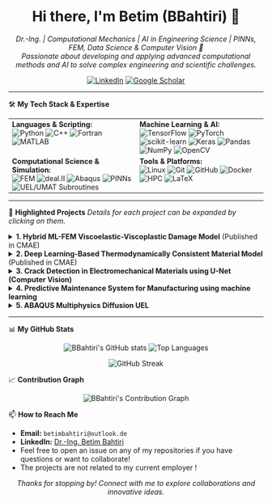 <div id="header" align="center">
  <h1>Hi there, I'm Betim (BBahtiri) 👋</h1>
</div>

<div align="center">
  <p>
    <em>Dr.-Ing. | Computational Mechanics | AI in Engineering Science | PINNs, FEM, Data Science & Computer Vision 🚀<br />Passionate about developing and applying advanced computational methods and AI to solve complex engineering and scientific challenges.</em>
    </p>
  <a href="https://www.linkedin.com/in/dr-ing-betim-bahtiri-4852ab242" target="_blank"><img src="https://img.shields.io/badge/LinkedIn-0077B5?style=for-the-badge&logo=linkedin&logoColor=white" alt="LinkedIn"/></a>
  <a href="https://scholar.google.com/citations?user=STJ2yXAAAAAJ&hl=de&oi=ao" target="_blank"><img src="https://img.shields.io/badge/Google_Scholar-4285F4?style=for-the-badge&logo=google-scholar&logoColor=white" alt="Google Scholar"/></a>
  </div>

---

🛠️ **My Tech Stack & Expertise**

<table>
  <tr>
    <td valign="top" width="50%">
      <strong>Languages & Scripting:</strong><br>
      <img src="https://img.shields.io/badge/Python-FFD43B?style=for-the-badge&logo=python&logoColor=blue" alt="Python">
      <img src="https://img.shields.io/badge/C%2B%2B-00599C?style=for-the-badge&logo=c%2B%2B&logoColor=white" alt="C++">
      <img src="https://img.shields.io/badge/Fortran-734F96?style=for-the-badge&logo=fortran&logoColor=white" alt="Fortran">
      <img src="https://img.shields.io/badge/MATLAB-0076A8?style=for-the-badge&logo=mathworks&logoColor=white" alt="MATLAB">
    </td>
    <td valign="top" width="50%">
      <strong>Machine Learning & AI:</strong><br>
      <img src="https://img.shields.io/badge/TensorFlow-FF6F00?style=for-the-badge&logo=tensorflow&logoColor=white" alt="TensorFlow">
      <img src="https://img.shields.io/badge/PyTorch-EE4C2C?style=for-the-badge&logo=pytorch&logoColor=white" alt="PyTorch">
      <img src="https://img.shields.io/badge/scikit--learn-F7931E?style=for-the-badge&logo=scikit-learn&logoColor=white" alt="scikit-learn">
      <img src="https://img.shields.io/badge/Keras-D00000?style=for-the-badge&logo=keras&logoColor=white" alt="Keras">
      <img src="https://img.shields.io/badge/Pandas-150458?style=for-the-badge&logo=pandas&logoColor=white" alt="Pandas">
      <img src="https://img.shields.io/badge/NumPy-013243?style=for-the-badge&logo=numpy&logoColor=white" alt="NumPy">
      <img src="https://img.shields.io/badge/OpenCV-5C3EE8?style=for-the-badge&logo=opencv&logoColor=white" alt="OpenCV">
    </td>
  </tr>
  <tr>
    <td valign="top" width="50%">
      <strong>Computational Science & Simulation:</strong><br>
      <img src="https://img.shields.io/badge/FEM-Finite%20Element-blue?style=for-the-badge" alt="FEM">
      <img src="https://img.shields.io/badge/deal.II-9.0%2B-orange.svg?style=for-the-badge" alt="deal.II">
      <img src="https://img.shields.io/badge/ABAQUS-SIMULIA-red?style=for-the-badge" alt="Abaqus">
      <img src="https://img.shields.io/badge/PINNs-Physics%20Informed%20NNs-purple?style=for-the-badge" alt="PINNs">
      <img src="https://img.shields.io/badge/UEL/UMAT-Subroutines-darkgreen?style=for-the-badge" alt="UEL/UMAT Subroutines">
    </td>
    <td valign="top" width="50%">
      <strong>Tools & Platforms:</strong><br>
      <img src="https://img.shields.io/badge/Linux-FCC624?style=for-the-badge&logo=linux&logoColor=black" alt="Linux">
      <img src="https://img.shields.io/badge/Git-F05032?style=for-the-badge&logo=git&logoColor=white" alt="Git">
      <img src="https://img.shields.io/badge/GitHub-181717?style=for-the-badge&logo=github&logoColor=white" alt="GitHub">
      <img src="https://img.shields.io/badge/Docker-2496ED?style=for-the-badge&logo=docker&logoColor=white" alt="Docker">
      <img src="https://img.shields.io/badge/HPC-High%20Performance%20Computing-orange?style=for-the-badge" alt="HPC">
      <img src="https://img.shields.io/badge/LaTeX-008080?style=for-the-badge&logo=latex&logoColor=white" alt="LaTeX">
    </td>
  </tr>
</table>

---

🚀 **Highlighted Projects**
*Details for each project can be expanded by clicking on them.*

<details>
  <summary><strong>1. Hybrid ML-FEM Viscoelastic-Viscoplastic Damage Model</strong> (Published in CMAE)</summary>
  <br>
  <ul>
    <li><strong>Objective:</strong> Implemented a sophisticated finite element model combining traditional constitutive laws with LSTM neural networks to simulate complex material behavior in epoxy nanocomposites under cyclic loading, considering moisture and nanoparticle effects.</li>
    <li><strong>Tech Stack:</strong> C++, deal.II (FEM Library), Python (for ML aspects), MPI, CMake.</li>
    <li><strong>Key Contributions:</strong> Developed a hybrid ML-FEM framework for large deformation solid mechanics, integrated LSTM for computational acceleration, modeled multi-network viscoelastic-viscoplasticity with damage, and incorporated environmental effects.</li>
    <li><strong>Outcome/Impact:</strong> Created a robust model for simulating advanced material responses, published in Computer Methods in Applied Mechanics and Engineering. Showcased seamless switching between physics-based and ML models.</li>
    <li><strong>DOI:</strong> <a href="https://doi.org/10.1016/j.cma.2023.116293" target="_blank">10.1016/j.cma.2023.116293</a></li>
    <li><strong>Repository:</strong> <a href="https://github.com/BBahtiri/LSTM-Assisted-Viscoelastic-Viscoplastic-Model-FEM" target="_blank">[Link to Project Repository]</a></li>
    <li><p align="center"><img src="https://raw.githubusercontent.com/BBahtiri/LSTM-Assisted-Viscoelastic-Viscoplastic-Model-FEM/main/rheo.PNG" alt="Rheological Model" width="400"/></p> </ul>
</details>

<details>
  <summary><strong>2. Deep Learning-Based Thermodynamically Consistent Material Model</strong> (Published in CMAE)</summary>
  <br>
  <ul>
    <li><strong>Objective:</strong> Proposed a physics-informed deep learning (DL) constitutive model for epoxy composites that enforces thermodynamic principles, using experimental data to predict material behavior under diverse ambient conditions (temperature, moisture, nanoparticle volume fraction).</li>
    <li><strong>Tech Stack:</strong> Python, Deep Learning (LSTM, Feed-Forward Neural Networks), Experimental Data Analysis.</li>
    <li><strong>Key Contributions:</strong> Designed a DL architecture combining LSTM and FFNNs to predict internal variables and free-energy, ensuring thermodynamic consistency. Trained solely on experimental data to capture complex, nonlinear, temperature- and moisture-dependent responses.</li>
    <li><strong>Outcome/Impact:</strong> Developed a novel DL model capable of accurately predicting material behavior while adhering to thermodynamic laws, published in Computer Methods in Applied Mechanics and Engineering.</li>
    <li><strong>DOI:</strong> <a href="https://doi.org/10.1016/j.cma.2024.117038" target="_blank">10.1016/j.cma.2024.117038</a></li>
    <li><strong>Repository:</strong> <a href="https://github.com/BBahtiri/Deep-Learning-Constitutive-Model" target="_blank">[Link to Project Repository]</a></li>
     <li><p align="center"><img src="https://raw.githubusercontent.com/BBahtiri/Deep-Learning-Constitutive-Model/main/pinn.PNG" alt="Thermodynamic Consistent DL Model Architecture" width="500"/></p> </ul>
</details>

<details>
  <summary><strong>3. Crack Detection in Electromechanical Materials using U-Net (Computer Vision)</strong></summary>
  <br>
  <ul>
    <li><strong>Objective:</strong> Applied deep learning (U-Net with ResNet backbones) for semantic segmentation of crack propagation in materials under electromechanical stress, analyzing phase-field and electrical potential patterns from FEM simulations.</li>
    <li><strong>Tech Stack:</strong> Python, TensorFlow, Keras, OpenCV, ABAQUS (for data generation).</li>
    <li><strong>Key Contributions:</strong> Implemented a multi-class semantic segmentation pipeline for pixel-level crack detection, utilized transfer learning, and automated hyperparameter tuning. Compared phase-field and electrical potential visualization methods.</li>
    <li><strong>Outcome/Impact:</strong> Achieved high precision (IoU > 0.95) in detecting and classifying cracks/defects, offering a significant improvement over traditional methods.</li>
    <li><strong>Repository:</strong> <a href="https://github.com/BBahtiri/Computer-Vision-Crack-Detection" target="_blank">Computer-Vision-Crack-Detection</a></li>
    <li><p align="center"><img src="https://raw.githubusercontent.com/BBahtiri/Computer-Vision-Crack-Detection/main/Example.png" alt="Crack Detection Example" width="600"/></p> </ul>
</details>

<details>
  <summary><strong>4. Predictive Maintenance System for Manufacturing using machine learning</strong></summary>
  <br>
  <ul>
    <li><strong>Objective:</strong> Developed a machine learning system to predict 5 different types of equipment failures (TWF, HDF, PWF, OSF, No Failure) in manufacturing environments using sensor data, enabling proactive maintenance.</li>
    <li><strong>Tech Stack:</strong> Python, Scikit-learn, XGBoost, Pandas, Matplotlib, Seaborn.</li>
    <li><strong>Key Contributions:</strong> Performed comprehensive EDA, extensive feature engineering, implemented multi-class classification models, and created a configurable pipeline with advanced visualizations. Utilized the AI4I 2020 Predictive Maintenance Dataset.</li>
    <li><strong>Outcome/Impact:</strong> Built a system achieving strong predictive performance across various failure types, providing a practical solution for reducing downtime in industrial settings.</li>
    <li><strong>Repository:</strong> <a href="https://github.com/BBahtiri/Predictive_Maintenance" target="_blank">Predictive_Maintenance</a></li>
    </ul>
</details>

<details>
  <summary><strong>5. ABAQUS Multiphysics Diffusion UEL</strong></summary>
  <br>
  <ul>
    <li><strong>Objective:</strong> Implemented a User Element (UEL) for ABAQUS to simulate coupled hydro-mechanical behavior of moisture diffusion in polymer materials, capturing stress-assisted transport mechanisms.</li>
    <li><strong>Tech Stack:</strong> Fortran, ABAQUS (UEL Development), MATLAB (for visualization).</li>
    <li><strong>Key Contributions:</strong> Developed a 20-node quadratic hexahedral UEL for multiphysics coupling (stress-assisted diffusion), enabling monolithic solution of mechanical and diffusion fields. Provided MATLAB tools for post-processing.</li>
    <li><strong>Outcome/Impact:</strong> Created a flexible tool for advanced simulation of moisture diffusion in polymers under mechanical stress, applicable to aerospace, marine, and electronics industries.</li>
    <li><strong>Repository:</strong> <a href="https://github.com/BBahtiri/ABAQUS-Multiphysics-Diffusion-UEL" target="_blank">ABAQUS-Multiphysics-Diffusion-UEL</a></li>
    </ul>
</details>

---

📊 **My GitHub Stats**

<p align="center">
  <img src="https://github-readme-stats.vercel.app/api?username=BBahtiri&show_icons=true&theme=radical&count_private=true&hide_border=true" alt="BBahtiri's GitHub stats" />
  <img src="https://github-readme-stats.vercel.app/api/top-langs/?username=BBahtiri&layout=compact&theme=radical&hide_border=true&langs_count=8" alt="Top Languages" />
</p>
<p align="center">
  <img src="https://github-readme-streak-stats.herokuapp.com/?user=BBahtiri&theme=radical&hide_border=true" alt="GitHub Streak" />
</p>


📈 **Contribution Graph**
<p align="center">
  <img src="https://ghchart.rshah.org/BBahtiri" alt="BBahtiri's Contribution Graph" />
  </p>



📫 **How to Reach Me**

* **Email:** `betimbahtiri@outlook.de`
* **LinkedIn:** [Dr.-Ing. Betim Bahtiri](https://www.linkedin.com/in/dr-ing-betim-bahtiri-4852ab242)
* Feel free to open an issue on any of my repositories if you have questions or want to collaborate!
* The projects are not related to my current employer !

<div align="center">
  <p>
    <em>Thanks for stopping by! Connect with me to explore collaborations and innovative ideas. </em>
  </p>
</div>
